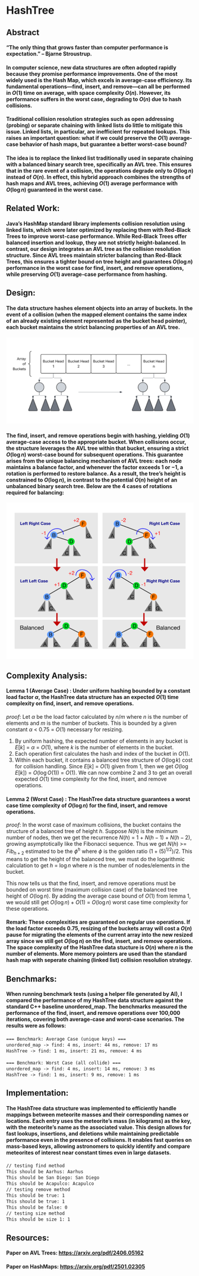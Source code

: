 # HashTree
## Abstract
#### “The only thing that grows faster than computer performance is expectation.” – Bjarne Stroustrup.

#### In computer science, new data structures are often adopted rapidly because they promise performance improvements. One of the most widely used is the Hash Map, which excels in average-case efficiency. Its fundamental operations—find, insert, and remove—can all be performed in $O(1)$ time on average, with space complexity $O(n)$. However, its performance suffers in the worst case, degrading to $O(n)$ due to hash collisions.

#### Traditional collision resolution strategies such as open addressing (probing) or separate chaining with linked lists do little to mitigate this issue. Linked lists, in particular, are inefficient for repeated lookups. This raises an important question: what if we could preserve the $O(1)$ average-case behavior of hash maps, but guarantee a better worst-case bound?

#### The idea is to replace the linked list traditionally used in separate chaining with a balanced binary search tree, specifically an AVL tree. This ensures that in the rare event of a collision, the operations degrade only to $O(\log n)$ instead of $O(n)$. In effect, this hybrid approach combines the strengths of hash maps and AVL trees, achieving $O(1)$ average performance with $O(\log n)$ guaranteed in the worst case.

## Related Work: 
#### Java’s HashMap standard library implements collision resolution using linked lists, which were later optimized by replacing them with Red-Black Trees to improve worst-case performance. While Red-Black Trees offer balanced insertion and lookup, they are not strictly height-balanced. In contrast, our design integrates an AVL tree as the collision resolution structure. Since AVL trees maintain stricter balancing than Red-Black Trees, this ensures a tighter bound on tree height and guarantees $O(\log n)$ performance in the worst case for find, insert, and remove operations, while preserving $O(1)$ average-case performance from hashing.

## Design:
#### The data structure hashes element objects into an array of buckets. In the event of a collision (when the mapped element contains the same index of an already existing element represented as the bucket head pointer), each bucket maintains the strict balancing properties of an AVL tree. 

![](Design.png)

#### The find, insert, and remove operations begin with hashing, yielding $O(1)$ average-case access to the appropriate bucket. When collisions occur, the structure leverages the AVL tree within that bucket, ensuring a strict $O(\log n)$ worst-case bound for subsequent operations. This guarantee arises from the unique balancing mechanism of AVL trees: each node maintains a balance factor, and whenever the factor exceeds $1$ or $-1$, a rotation is performed to restore balance. As a result, the tree’s height is constrained to $O(\log n)$, in contrast to the potential $O(n)$ height of an unbalanced binary search tree. Below are the 4 cases of rotations required for balancing: 

![](Rotation4.png)

## Complexity Analysis: 
#### Lemma 1 (Average Case) : Under uniform hashing bounded by a constant load factor $\alpha$, the HashTree data structure has an expected $O(1)$ time complexity on find, insert, and remove operations.

$proof:$ Let $\alpha$ be the load factor calculated by $n/m$ where $n$ is the number of elements and $m$ is the number of buckets. This is bounded by a given constant $\alpha$ < $0.75$ = $O(1)$ necessary for resizing.
1. By uniform hashing, the expected number of elements in any bucket is $E[k]$ = $\alpha$ = $O(1)$, where $k$ is the number of elements in the bucket.
2. Each operation first calculates the hash and index of the bucket in $O(1)$.
3. Within each bucket, it contains a balanced tree structure of $O(\log k)$ cost for collision handling. Since $E[k]$ = $O(1)$ given from 1, then we get $O(\log E[k])$ = $O(\log O(1))$ = $O(1)$. 
We can now combine 2 and 3 to get an overall expected $O(1)$ time complexity for the find, insert, and remove operations.

#### Lemma 2 (Worst Case) : The HashTree data structure guarantees a worst case time complexity of $O(\log n)$ for the find, insert, and remove operations.

$proof:$ In the worst case of maximum collisions, the bucket contains the structure of a balanced tree of height $h$. Suppose $N(h)$ is the minimum number of nodes, then we get the recurrence $N(h)$ = 1 + $N(h - 1)$ + $N(h - 2)$, growing asymptotically like the Fibonacci sequence. Thus we get $N(h)$ >= $Fib_{h + 2}$ estimated to be the $\phi^{h}$ where $\phi$ is the golden ratio $(1 + (5)^{1/2}) / 2$. This means to get the height of the balanced tree, we must do the logarithmic calculation to get $h$ = $\log n$ where $n$ is the number of nodes/elements in the bucket.

This now tells us that the find, insert, and remove operations must be bounded on worst time (maximum collision case) of the balanced tree height of $O(\log n)$. By adding the average case bound of $O(1)$ from lemma 1, we would still get $O(\log n) + O(1)$ = $O(\log n)$ worst case time complexity for these operations.

#### Remark: These complexities are guaranteed on regular use operations. If the load factor exceeds $0.75$, resizing of the buckets array will cost a $O(n)$ pause for migrating the elements of the current array into the new resized array since we still get $O(\log n)$ on the find, insert, and remove operations. The space complexity of the HashTree data stucture is $O(n)$ where $n$ is the number of elements. More memory pointers are used than the standard hash map with seperate chaining (linked list) collision resolulion strategy.

## Benchmarks:
#### When running benchmark tests (using a helper file generated by AI), I compared the performance of my HashTree data structure against the standard C++ baseline unordered_map. The benchmarks measured the performance of the find, insert, and remove operations over 100,000 iterations, covering both average-case and worst-case scenarios. The results were as follows:

```
=== Benchmark: Average Case (unique keys) ===
unordered_map -> find: 4 ms, insert: 44 ms, remove: 17 ms
HashTree -> find: 1 ms, insert: 21 ms, remove: 4 ms

=== Benchmark: Worst Case (all collide) ===
unordered_map -> find: 4 ms, insert: 14 ms, remove: 3 ms
HashTree -> find: 1 ms, insert: 9 ms, remove: 1 ms
```

## Implementation:
#### The HashTree data structure was implemented to efficiently handle mappings between meteorite masses and their corresponding names or locations. Each entry uses the meteorite’s mass (in kilograms) as the key, with the meteorite’s name as the associated value. This design allows for fast lookups, insertions, and deletions while maintaining predictable performance even in the presence of collisions. It enables fast queries on mass-based keys, allowing astronomers to quickly identify and compare meteorites of interest near constant times even in large datasets.

```
// testing find method
This should be Aarhus: Aarhus
This should be San Diego: San Diego
This should be Acapulco: Acapulco
// testing remove method
This should be true: 1
This should be true: 1
This should be false: 0
// testing size method
This should be size 1: 1
```
## Resources:
#### Paper on AVL Trees: https://arxiv.org/pdf/2406.05162
#### Paper on HashMaps: https://arxiv.org/pdf/2501.02305
#### 

